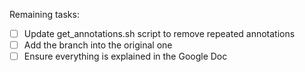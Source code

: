 Remaining tasks:
- [ ] Update get_annotations.sh script to remove repeated annotations
- [ ] Add the branch into the original one
- [ ] Ensure everything is explained in the Google Doc
